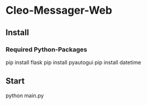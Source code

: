 # Cleo-Messager-Web

## Install

### Required Python-Packages

pip install flask
pip install pyautogui
pip install datetime

## Start

python main.py
